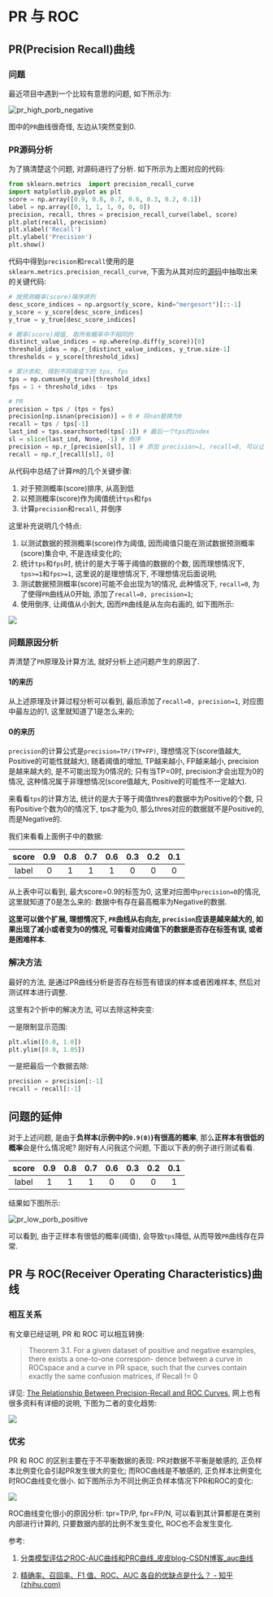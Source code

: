 # PR 与 ROC
## PR(Precision Recall)曲线

### 问题

最近项目中遇到一个比较有意思的问题, 如下所示为:

![pr_high_porb_negative](README.assets/pr_high_porb_negative.png)

图中的`PR`曲线很奇怪, 左边从1突然变到0.

### PR源码分析

为了搞清楚这个问题, 对源码进行了分析. 如下所示为上图对应的代码:

```python
from sklearn.metrics  import precision_recall_curve
import matplotlib.pyplot as plt
score = np.array([0.9, 0.8, 0.7, 0.6, 0.3, 0.2, 0.1])
label = np.array([0, 1, 1, 1, 0, 0, 0])
precision, recall, thres = precision_recall_curve(label, score)
plt.plot(recall, precision)
plt.xlabel('Recall')
plt.ylabel('Precision')
plt.show()
```

代码中得到`precision`和`recall`使用的是`sklearn.metrics.precision_recall_curve`, 下面为从其对应的[源码](https://github.com/scikit-learn/scikit-learn/blob/main/sklearn/metrics/_ranking.py#L775)中抽取出来的关键代码:

```python
# 按预测概率(score)降序排列
desc_score_indices = np.argsort(y_score, kind="mergesort")[::-1]
y_score = y_score[desc_score_indices]
y_true = y_true[desc_score_indices]

# 概率(score)阈值, 取所有概率中不相同的
distinct_value_indices = np.where(np.diff(y_score))[0]
threshold_idxs = np.r_[distinct_value_indices, y_true.size-1]
thresholds = y_score[threshold_idxs]

# 累计求和, 得到不同阈值下的 tps, fps
tps = np.cumsum(y_true)[threshold_idxs]
fps = 1 + threshold_idxs - tps

# PR
precision = tps / (tps + fps)
precision[np.isnan(precision)] = 0 # 将nan替换为0
recall = tps / tps[-1]
last_ind = tps.searchsorted(tps[-1]) # 最后一个tps的index
sl = slice(last_ind, None, -1) # 倒序
precision = np.r_[precision[sl], 1] # 添加 precision=1, recall=0, 可以让数据从0开始
recall = np.r_[recall[sl], 0]
```

从代码中总结了计算`PR`的几个关键步骤:

1. 对于预测概率(score)排序, 从高到低
2. 以预测概率(score)作为阈值统计`tps`和`fps`
3. 计算`precision`和`recall`, 并倒序

这里补充说明几个特点:

1. 以测试数据的预测概率(score)作为阈值, 因而阈值只能在测试数据预测概率(score)集合中, 不是连续变化的;
2. 统计`tps`和`fps`时, 统计的是大于等于阈值的数据的个数, 因而理想情况下, `tps>=1`和`fps>=1`, 这里说的是理想情况下, 不理想情况后面说明;
3. 测试数据预测概率(score)可能不会出现为1的情况, 此种情况下, `recall=0`, 为了使得`PR`曲线从0开始, 添加了`recall=0, precision=1`;
4. 使用倒序, 让阈值从小到大, 因而`PR`曲线是从左向右画的, 如下图所示:

![](https://gitee.com/yfor1008/pictures/raw/master/pr_thres.gif)

### 问题原因分析

弄清楚了`PR`原理及计算方法, 就好分析上述问题产生的原因了.

#### 1的来历

从上述原理及计算过程分析可以看到, 最后添加了`recall=0, precision=1`, 对应图中最左边的1, 这里就知道了1是怎么来的;

#### 0的来历

`precision`的计算公式是`precision=TP/(TP+FP)`, 理想情况下(score值越大, Positive的可能性就越大), 随着阈值的增加, TP越来越小, FP越来越小, precision是越来越大的, 是不可能出现为0情况的; 只有当TP=0时, precision才会出现为0的情况, 这种情况属于非理想情况(score值越大, Positive的可能性不一定越大).

来看看`tps`的计算方法, 统计的是大于等于阈值thres的数据中为Positive的个数, 只有Positive个数为0的情况下, tps才能为0,  那么thres对应的数据就不是Positive的, 而是Negative的.

我们来看看上面例子中的数据:

| score | 0.9  | 0.8  | 0.7  | 0.6  | 0.3  | 0.2  | 0.1  |
| :---: | :--: | :--: | :--: | :--: | :--: | :--: | :--: |
| label |  0   |  1   |  1   |  1   |  0   |  0   |  0   |

从上表中可以看到, 最大score=0.9的标签为0, 这里对应图中`precision=0`的情况, 这里就知道了0是怎么来的: 数据中有存在最高概率为Negative的数据.

**这里可以做个扩展, 理想情况下, `PR`曲线从右向左, `precision`应该是越来越大的, 如果出现了减小或者变为0的情况, 可看看对应阈值下的数据是否存在标签有误, 或者是困难样本**.

### 解决方法

最好的方法, 是通过PR曲线分析是否存在标签有错误的样本或者困难样本, 然后对测试样本进行调整.

这里有2个折中的解决方法, 可以去除这种突变:

一是限制显示范围:

```python
plt.xlim([0.0, 1.0])
plt.ylim([0.0, 1.05])
```

一是把最后一个数据去除:

```python
precision = precision[:-1]
recall = recall[:-1]
```

## 问题的延伸

对于上述问题, 是由于**负样本(示例中的`0.9(0)`)有很高的概率**, 那么**正样本有很低的概率**会是什么情况呢? 刚好有人问我这个问题, 下面以下表的例子进行测试看看.

| score | 0.9  | 0.8  | 0.7  | 0.6  | 0.3  | 0.2  | 0.1  |
| :---: | :--: | :--: | :--: | :--: | :--: | :--: | :--: |
| label |  1   |  1   |  1   |  0   |  0   |  0   |  1   |

结果如下图所示:

![pr_low_porb_positive](README.assets/pr_low_porb_positive.png)

可以看到, 由于正样本有很低的概率(阈值), 会导致`tps`降低, 从而导致`PR`曲线存在异常.

## PR 与 ROC(Receiver Operating Characteristics)曲线

### 相互关系

有文章已经证明, PR 和 ROC 可以相互转换:

> Theorem 3.1. For a given dataset of positive and negative examples, there exists a one-to-one correspon- dence between a curve in ROCspace and a curve in PR space, such that the curves contain exactly the same confusion matrices, if Recall != 0

详见: [The Relationship Between Precision-Recall and ROC Curves](https://dl.acm.org/doi/10.1145/1143844.1143874), 网上也有很多资料有详细的说明, 下图为二者的变化趋势:

![](https://gitee.com/yfor1008/pictures/raw/master/pr_roc.gif)

### 优劣

PR 和 ROC 的区别主要在于不平衡数据的表现: PR对数据不平衡是敏感的, 正负样本比例变化会引起PR发生很大的变化; 而ROC曲线是不敏感的, 正负样本比例变化时ROC曲线变化很小. 如下图所示为不同比例正负样本情况下PR和ROC的变化:

![](https://gitee.com/yfor1008/pictures/raw/master/pr_roc_samples.gif)

ROC曲线变化很小的原因分析: tpr=TP/P, fpr=FP/N, 可以看到其计算都是在类别内部进行计算的, 只要数据内部的比例不发生变化, ROC也不会发生变化.



参考:

1. [分类模型评估之ROC-AUC曲线和PRC曲线_皮皮blog-CSDN博客_auc曲线](https://blog.csdn.net/pipisorry/article/details/51788927)

2. [精确率、召回率、F1 值、ROC、AUC 各自的优缺点是什么？ - 知乎 (zhihu.com)](https://www.zhihu.com/question/30643044/answer/224360465)

